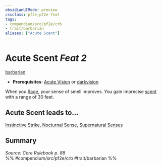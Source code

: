 ```yaml
---
obsidianUIMode: preview
cssclass: pf2e,pf2e-feat
tags:
- compendium/src/pf2e/crb
- trait/barbarian
aliases: ["Acute Scent"]
---
```

# Acute Scent  *Feat 2*  
[barbarian](../../rules/traits/barbarian.md)  

- **Prerequisites**: [Acute Vision](acute-vision.md) or [darkvision](../../rules/abilities/darkvision.md)

When you [Rage](../../rules/actions/rage.md), your sense of smell improves. You gain imprecise [scent](../../rules/abilities/scent.md) with a range of 30 feet.

## Acute Scent leads to...

[Instinctive Strike](instinctive-strike-apg.md), [Nocturnal Sense](nocturnal-sense-apg.md), [Supernatural Senses](supernatural-senses-apg.md)

## Summary

*Source: Core Rulebook p. 88*  
%% #compendium/src/pf2e/crb #trait/barbarian %%